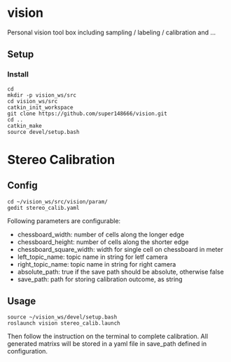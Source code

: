 # vision
Personal vision tool box
including sampling / labeling / calibration and ...
## Setup
### Install
```
cd
mkdir -p vision_ws/src
cd vision_ws/src
catkin_init_workspace
git clone https://github.com/super148666/vision.git
cd ..
catkin_make
source devel/setup.bash
```
# Stereo Calibration
## Config
```
cd ~/vision_ws/src/vision/param/
gedit stereo_calib.yaml
```
Following parameters are configurable:
* chessboard_width: number of cells along the longer edge
* chessboard_height: number of cells along the shorter edge
* chessboard_square_width: width for single cell on chessboard in meter
* left_topic_name: topic name in string for letf camera
* right_topic_name: topic name in string for right camera
* absolute_path: true if the save path should be absolute, otherwise false
* save_path: path for storing calibration outcome, as string

## Usage
```
source ~/vision_ws/devel/setup.bash
roslaunch vision stereo_calib.launch
```
Then follow the instruction on the terminal to complete calibration. All generated matrixs will be stored in a yaml file in save_path defined in configuration.

